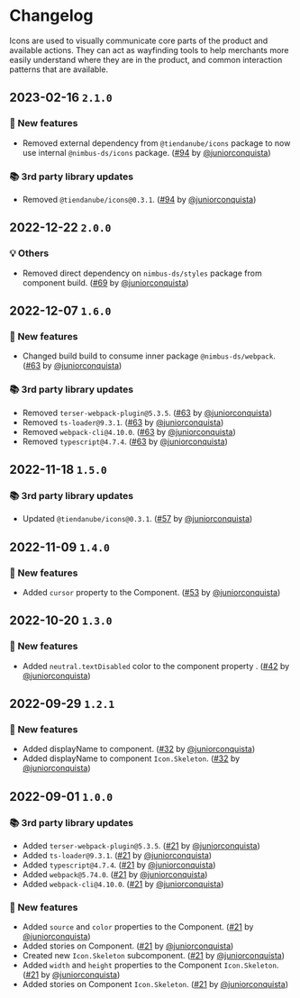# Changelog

Icons are used to visually communicate core parts of the product and available actions. They can act as wayfinding tools to help merchants more easily understand where they are in the product, and common interaction patterns that are available.

## 2023-02-16 `2.1.0`

### 🎉 New features

- Removed external dependency from `@tiendanube/icons` package to now use internal `@nimbus-ds/icons` package. ([#94](https://github.com/TiendaNube/nimbus-design-system/pull/#94) by [@juniorconquista](https://github.com/juniorconquista))

### 📚 3rd party library updates

- Removed `@tiendanube/icons@0.3.1`. ([#94](https://github.com/TiendaNube/nimbus-design-system/pull/#94) by [@juniorconquista](https://github.com/juniorconquista))

## 2022-12-22 `2.0.0`

### 💡 Others

- Removed direct dependency on `nimbus-ds/styles` package from component build. ([#69](https://github.com/TiendaNube/nimbus-design-system/pull/69) by [@juniorconquista](https://github.com/juniorconquista))

## 2022-12-07 `1.6.0`

### 🎉 New features

- Changed build build to consume inner package `@nimbus-ds/webpack`. ([#63](https://github.com/TiendaNube/nimbus-design-system/pull/63) by [@juniorconquista](https://github.com/juniorconquista))

### 📚 3rd party library updates

- Removed `terser-webpack-plugin@5.3.5`. ([#63](https://github.com/TiendaNube/nimbus-design-system/pull/63) by [@juniorconquista](https://github.com/juniorconquista))
- Removed `ts-loader@9.3.1`. ([#63](https://github.com/TiendaNube/nimbus-design-system/pull/63) by [@juniorconquista](https://github.com/juniorconquista))
- Removed `webpack-cli@4.10.0`. ([#63](https://github.com/TiendaNube/nimbus-design-system/pull/63) by [@juniorconquista](https://github.com/juniorconquista))
- Removed `typescript@4.7.4`. ([#63](https://github.com/TiendaNube/nimbus-design-system/pull/63) by [@juniorconquista](https://github.com/juniorconquista))

## 2022-11-18 `1.5.0`

### 📚 3rd party library updates

- Updated `@tiendanube/icons@0.3.1`. ([#57](https://github.com/TiendaNube/nimbus-design-system/pull/#57) by [@juniorconquista](https://github.com/juniorconquista))

## 2022-11-09 `1.4.0`

### 🎉 New features

- Added `cursor` property to the Component. ([#53](https://github.com/TiendaNube/nimbus-design-system/pull/53) by [@juniorconquista](https://github.com/juniorconquista))

## 2022-10-20 `1.3.0`

### 🎉 New features

- Added `neutral.textDisabled` color to the component property . ([#42](https://github.com/TiendaNube/nimbus-design-system/pull/42) by [@juniorconquista](https://github.com/juniorconquista))

## 2022-09-29 `1.2.1`

### 🎉 New features

- Added displayName to component. ([#32](https://github.com/TiendaNube/nimbus-design-system/pull/32) by [@juniorconquista](https://github.com/juniorconquista))
- Added displayName to component `Icon.Skeleton`. ([#32](https://github.com/TiendaNube/nimbus-design-system/pull/32) by [@juniorconquista](https://github.com/juniorconquista))

## 2022-09-01 `1.0.0`

### 📚 3rd party library updates

- Added `terser-webpack-plugin@5.3.5`. ([#21](https://github.com/TiendaNube/nimbus-design-system/pull/21) by [@juniorconquista](https://github.com/juniorconquista))
- Added `ts-loader@9.3.1`. ([#21](https://github.com/TiendaNube/nimbus-design-system/pull/21) by [@juniorconquista](https://github.com/juniorconquista))
- Added `typescript@4.7.4`. ([#21](https://github.com/TiendaNube/nimbus-design-system/pull/21) by [@juniorconquista](https://github.com/juniorconquista))
- Added `webpack@5.74.0`. ([#21](https://github.com/TiendaNube/nimbus-design-system/pull/21) by [@juniorconquista](https://github.com/juniorconquista))
- Added `webpack-cli@4.10.0`. ([#21](https://github.com/TiendaNube/nimbus-design-system/pull/21) by [@juniorconquista](https://github.com/juniorconquista))

### 🎉 New features

- Added `source` and `color` properties to the Component. ([#21](https://github.com/TiendaNube/nimbus-design-system/pull/21) by [@juniorconquista](https://github.com/juniorconquista))
- Added stories on Component. ([#21](https://github.com/TiendaNube/nimbus-design-system/pull/21) by [@juniorconquista](https://github.com/juniorconquista))
- Created new `Icon.Skeleton` subcomponent. ([#21](https://github.com/TiendaNube/nimbus-design-system/pull/21) by [@juniorconquista](https://github.com/juniorconquista))
- Added `width` and `height` properties to the Component `Icon.Skeleton`. ([#21](https://github.com/TiendaNube/nimbus-design-system/pull/21) by [@juniorconquista](https://github.com/juniorconquista))
- Added stories on Component `Icon.Skeleton`. ([#21](https://github.com/TiendaNube/nimbus-design-system/pull/21) by [@juniorconquista](https://github.com/juniorconquista))
